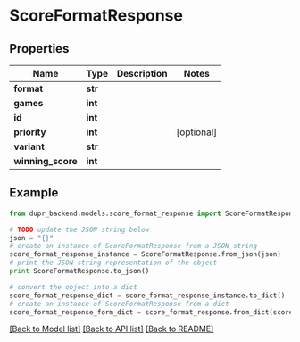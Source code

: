 # ScoreFormatResponse


## Properties
Name | Type | Description | Notes
------------ | ------------- | ------------- | -------------
**format** | **str** |  | 
**games** | **int** |  | 
**id** | **int** |  | 
**priority** | **int** |  | [optional] 
**variant** | **str** |  | 
**winning_score** | **int** |  | 

## Example

```python
from dupr_backend.models.score_format_response import ScoreFormatResponse

# TODO update the JSON string below
json = "{}"
# create an instance of ScoreFormatResponse from a JSON string
score_format_response_instance = ScoreFormatResponse.from_json(json)
# print the JSON string representation of the object
print ScoreFormatResponse.to_json()

# convert the object into a dict
score_format_response_dict = score_format_response_instance.to_dict()
# create an instance of ScoreFormatResponse from a dict
score_format_response_form_dict = score_format_response.from_dict(score_format_response_dict)
```
[[Back to Model list]](../README.md#documentation-for-models) [[Back to API list]](../README.md#documentation-for-api-endpoints) [[Back to README]](../README.md)


